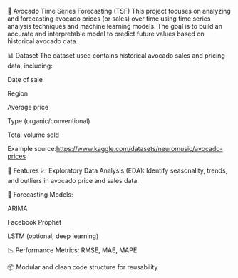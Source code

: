 🥑 Avocado Time Series Forecasting (TSF)
This project focuses on analyzing and forecasting avocado prices (or sales) over time using time series analysis techniques and machine learning models. The goal is to build an accurate and interpretable model to predict future values based on historical avocado data.

📊 Dataset
The dataset used contains historical avocado sales and pricing data, including:

Date of sale

Region

Average price

Type (organic/conventional)

Total volume sold

Example source:https://www.kaggle.com/datasets/neuromusic/avocado-prices

🧪 Features
📈 Exploratory Data Analysis (EDA): Identify seasonality, trends, and outliers in avocado price and sales data.

🤖 Forecasting Models:

ARIMA

Facebook Prophet

LSTM (optional, deep learning)

📉 Performance Metrics: RMSE, MAE, MAPE

📦 Modular and clean code structure for reusability

